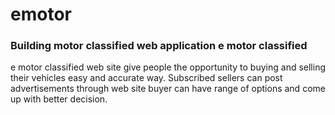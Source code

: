 # emotor
<h3>Building  motor classified web application 
 e motor classified</h3>

e motor classified web site give people  the opportunity to buying and selling their vehicles easy and  accurate way. Subscribed sellers can post advertisements through web site buyer can have range of options and come up with better decision.
